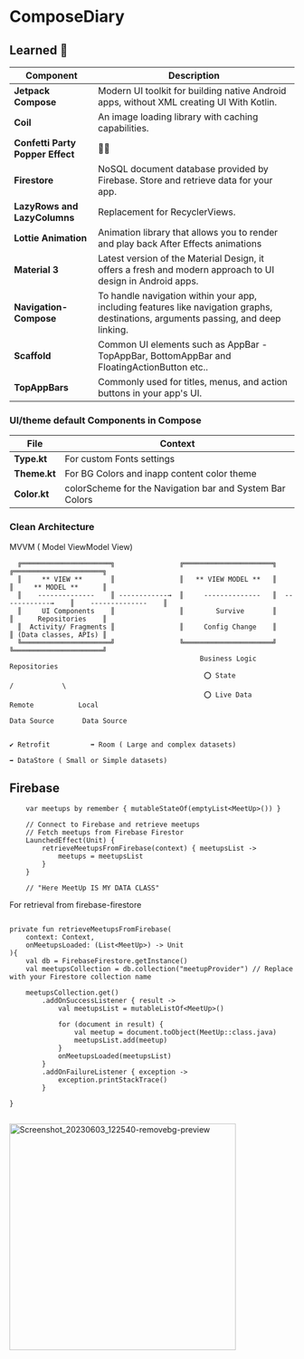 # ComposeDiary

<!-- <img width="302" alt="Screenshot_20230603_122540-removebg-preview" src="https://github.com/Brindha-m/PS_ComposeDiary/assets/72887609/5df62eb1-0ecf-456a-8f40-2e7242aab807"> -->


## Learned 💭

| Component | Description |
|-----------|-------------|
| **Jetpack Compose** | Modern UI toolkit for building native Android apps, without XML creating UI With Kotlin. |
| **Coil** | An image loading library with caching capabilities. |
| **Confetti Party Popper Effect** | 🎉🎉 |
| **Firestore** |  NoSQL document database provided by Firebase. Store and retrieve data for your app. |
| **LazyRows and LazyColumns** | Replacement for RecyclerViews. |
| **Lottie Animation** | Animation library that allows you to render and play back After Effects animations |
| **Material 3** | Latest version of the Material Design, it offers a fresh and modern approach to UI design in Android apps.|
| **Navigation-Compose** | To handle navigation within your app, including features like navigation graphs, destinations, arguments passing, and deep linking. |
| **Scaffold** | Common UI elements such as AppBar - TopAppBar, BottomAppBar and FloatingActionButton etc.. |
| **TopAppBars** | Commonly used for titles, menus, and action buttons in your app's UI. |

### UI/theme default Components in Compose

| **File** | **Context** |
|-----------|-------------|
| **Type.kt** | For custom Fonts settings |
| **Theme.kt** | For BG Colors and inapp content color theme |
| **Color.kt** | colorScheme for the Navigation bar and System Bar Colors |

### Clean Architecture

MVVM ( Model ViewModel View)
     
      ╔══════════════════════╗                ╔══════════════════════╗                   ╔══════════════════════╗    
      ║     ** VIEW **       ║                ║   ** VIEW MODEL **   ║                   ║     ** MODEL **      ║     
      ║    --------------    ║ ------------→  ║     --------------   ║  ------------→    ║    --------------    ║    
      ║     UI Components    ║                ║        Survive       ║                   ║      Repositories    ║     
      ║  Activity/ Fragments ║                ║     Config Change    ║                   ║ (Data classes, APIs) ║   
      ╚══════════════════════╝                ╚══════════════════════╝                   ╚══════════════════════╝   
                                                   Business Logic                                 Repositories
                                                    ⭕ State                                     /            \
                                                    ⭕ Live Data                            Remote           Local  
                                                                                          Data Source       Data Source
                                                                                        
                                                                                        ✔️ Retrofit          ➡️ Room ( Large and complex datasets)
                                                                                                              ➡️ DataStore ( Small or Simple datasets)
                                                                                                            

## Firebase
```
    var meetups by remember { mutableStateOf(emptyList<MeetUp>()) }

    // Connect to Firebase and retrieve meetups
    // Fetch meetups from Firebase Firestor
    LaunchedEffect(Unit) {
        retrieveMeetupsFromFirebase(context) { meetupsList ->
            meetups = meetupsList
        }
    }
    
    // "Here MeetUp IS MY DATA CLASS"
```


For retrieval from firebase-firestore

```

private fun retrieveMeetupsFromFirebase(
    context: Context,
    onMeetupsLoaded: (List<MeetUp>) -> Unit
){
    val db = FirebaseFirestore.getInstance()
    val meetupsCollection = db.collection("meetupProvider") // Replace with your Firestore collection name

    meetupsCollection.get()
        .addOnSuccessListener { result ->
            val meetupsList = mutableListOf<MeetUp>()

            for (document in result) {
                val meetup = document.toObject(MeetUp::class.java)
                meetupsList.add(meetup)
            }
            onMeetupsLoaded(meetupsList)
        }
        .addOnFailureListener { exception ->
            exception.printStackTrace()
        }

}
    
```
<img width="400" alt="Screenshot_20230603_122540-removebg-preview" src="https://github.com/Brindha-m/PS_ComposeDiary/assets/72887609/23f96272-5297-4d33-bd4e-8bc5a0624186">
